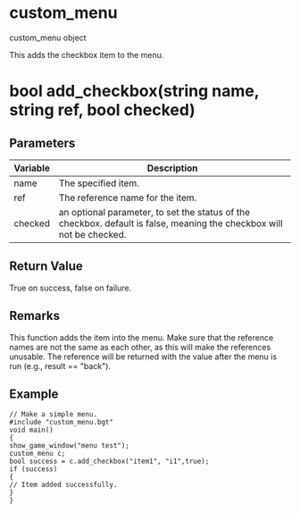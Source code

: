 # custom_menu

custom_menu object


This adds the checkbox item to the menu.

# bool add_checkbox(string name, string ref, bool checked)

## Parameters

Variable| Description
---|---
name | The specified item.
ref | The reference name for the item.
checked | an optional parameter, to set the status of the checkbox. default is false, meaning the checkbox will not be checked.

## Return Value

True on success, false on failure.

## Remarks

This function adds the item into the menu. Make sure that the reference names are not the same as each other, as this will make the references unusable. The reference will be returned with the value after the menu is run (e.g., result == "back").

## Example

```
// Make a simple menu.
#include "custom_menu.bgt"
void main()
{
show_game_window("menu test");
custom_menu c;
bool success = c.add_checkbox("item1", "i1",true);
if (success)
{
// Item added successfully.
}
}
```
